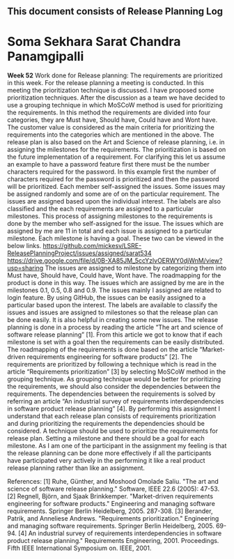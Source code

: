 ## This document consists of Release Planning Log
# Soma Sekhara Sarat Chandra Panamgipalli
**Week 52**
Work done for Release planning:
The requirements are prioritized in this week. For the release planning a meeting is conducted. In this meeting the prioritization technique is discussed. I have proposed some prioritization techniques. After the discussion as a team we have decided to use a grouping technique in which MoSCoW method is used for prioritizing the requirements. In this method the requirements are divided into four categories, they are Must have, Should have, Could have and Wont have. The customer value is considered as the main criteria for prioritizing the requirements into the categories which are mentioned in the above. The release plan is also based on the Art and Science of release planning, i.e. in assigning the milestones for the requirements. The prioritization is based on the future implementation of a requirement. For clarifying this let us assume an example to have a password feature first there must be the number characters required for the password. In this example first the number of characters required for the password is prioritized and then the password will be prioritized.
Each member self-assigned the issues. Some issues may be assigned randomly and some are of on the particular requirement. The issues are assigned based upon the individual interest. The labels are also classified and the each requirements are assigned to a particular milestones. This process of assigning milestones to the requirements is done by the member who self-assigned for the issue.
The issues which are assigned by me are 11 in total and each issue is assigned to a particular milestone. Each milestone is having a goal. These two can be viewed in the below links.
https://github.com/mickesv/LSRE-ReleasePlanningProject/issues/assigned/sarat534
https://drive.google.com/file/d/0B-XA85JM_5ccYzlvOERWY0djWnM/view?usp=sharing
The issues are assigned to milestone by categorizing them into Must have, Should have, Could have, Wont have. The roadmapping for the product is done in this way. The issues which are assigned by me are in the milestones 0.1, 0.5, 0.8 and 0.9. The issues mainly I assigned are related to login feature. By using GitHub, the issues can be easily assigned to a particular based upon the interest. The labels are available to classify the issues and issues are assigned to milestones so that the release plan can be done easily. It is also helpful in creating some new issues.
The release planning is done in a process by reading the article “The art and science of software release planning” [1]. From this article we got to know that if each milestone is set with a goal then the requirements can be easily distributed. The roadmapping of the requirements is done based on the article “Market-driven requirements engineering for software products” [2]. The requirements are prioritized by following a technique which is read in the article “Requirements prioritization” [3] by selecting MoSCoW method in the grouping technique. As grouping technique would be better for prioritizing the requirements, we should also consider the dependencies between the requirements. The dependencies between the requirements is solved by referring an article “An industrial survey of requirements interdependencies in software product release planning” [4].
By performing this assignment I understand that each release plan consists of requirements prioritization and during prioritizing the requirements the dependencies should be considered. A technique should be used to prioritize the requirements for release plan. Setting a milestone and there should be a goal for each milestone. As I am one of the participant in the assignment my feeling is that the release planning can be done more effectively if all the participants have participated very actively in the performing it like a real product release planning rather than like an assignment.

References:
[1]	Ruhe, Günther, and Moshood Omolade Saliu. "The art and science of software release 	planning." Software, IEEE 22.6 (2005): 47-53.
[2]	Regnell, Björn, and Sjaak Brinkkemper. "Market-driven requirements engineering for software 	products." Engineering and managing software requirements. Springer Berlin Heidelberg, 	2005. 287-308.
[3]	Berander, Patrik, and Anneliese Andrews. "Requirements prioritization." Engineering and 	managing software requirements. Springer Berlin Heidelberg, 2005. 69-94.
[4]	An industrial survey of requirements interdependencies in software product release 	planning." Requirements Engineering, 2001. Proceedings. Fifth IEEE International Symposium 	on. IEEE, 2001.


